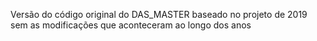 Versão do código original do DAS_MASTER baseado no projeto de 2019 sem as modificações que aconteceram ao longo dos anos
